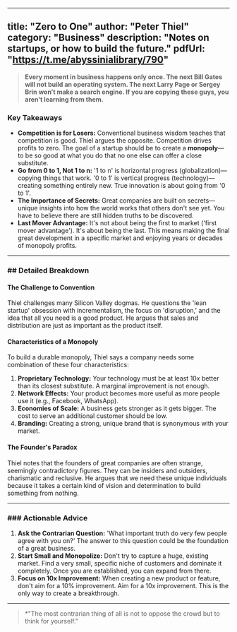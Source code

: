 -- -
title: "Zero to One"
author: "Peter Thiel"
category: "Business"
description: "Notes on startups, or how to build the future."
pdfUrl: "https://t.me/abyssinialibrary/790"
---
> **Every moment in business happens only once. The next Bill Gates will not build an operating system. The next Larry Page or Sergey Brin won’t make a search engine. If you are copying these guys, you aren’t learning from them.**

### Key Takeaways

-   **Competition is for Losers:** Conventional business wisdom teaches that competition is good. Thiel argues the opposite. Competition drives profits to zero. The goal of a startup should be to create a **monopoly**—to be so good at what you do that no one else can offer a close substitute.
-   **Go from 0 to 1, Not 1 to n:** '1 to n' is horizontal progress (globalization)—copying things that work. '0 to 1' is vertical progress (technology)—creating something entirely new. True innovation is about going from '0 to 1'.
-   **The Importance of Secrets:** Great companies are built on secrets—unique insights into how the world works that others don't see yet. You have to believe there are still hidden truths to be discovered.
-   **Last Mover Advantage:** It's not about being the first to market ('first mover advantage'). It's about being the last. This means making the final great development in a specific market and enjoying years or decades of monopoly profits.

---

### ## Detailed Breakdown

#### The Challenge to Convention
Thiel challenges many Silicon Valley dogmas. He questions the 'lean startup' obsession with incrementalism, the focus on 'disruption,' and the idea that all you need is a good product. He argues that sales and distribution are just as important as the product itself.

#### Characteristics of a Monopoly
To build a durable monopoly, Thiel says a company needs some combination of these four characteristics:
1.  **Proprietary Technology:** Your technology must be at least 10x better than its closest substitute. A marginal improvement is not enough.
2.  **Network Effects:** Your product becomes more useful as more people use it (e.g., Facebook, WhatsApp).
3.  **Economies of Scale:** A business gets stronger as it gets bigger. The cost to serve an additional customer should be low.
4.  **Branding:** Creating a strong, unique brand that is synonymous with your market.

#### The Founder's Paradox
Thiel notes that the founders of great companies are often strange, seemingly contradictory figures. They can be insiders and outsiders, charismatic and reclusive. He argues that we need these unique individuals because it takes a certain kind of vision and determination to build something from nothing.

---

### ### Actionable Advice

1.  **Ask the Contrarian Question:** 'What important truth do very few people agree with you on?' The answer to this question could be the foundation of a great business.
2.  **Start Small and Monopolize:** Don't try to capture a huge, existing market. Find a very small, specific niche of customers and dominate it completely. Once you are established, you can expand from there.
3.  **Focus on 10x Improvement:** When creating a new product or feature, don't aim for a 10% improvement. Aim for a 10x improvement. This is the only way to create a breakthrough.

---

> *"The most contrarian thing of all is not to oppose the crowd but to think for yourself."
